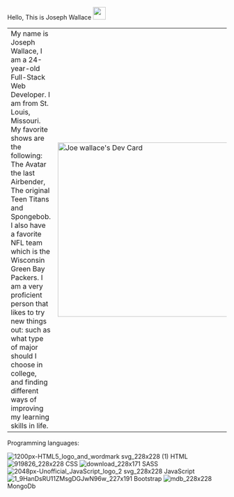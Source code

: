 Hello, This is Joseph Wallace  <img src="https://github.com/TheDudeThatCode/TheDudeThatCode/blob/master/Assets/Hi.gif" width="29px">



<table>
<tr>
  <td valign="center">
  My name is Joseph Wallace, I am a 24-year-old Full-Stack Web Developer. I am from St. Louis, Missouri. My favorite shows are the following: The Avatar the last Airbender, The original Teen Titans and Spongebob. I also have a favorite NFL team which is the Wisconsin Green Bay Packers. I am a very proficient person that likes to try new things out: such as what type of major should I choose in college, and finding different ways of improving my learning skills in life.
<td >

  <a href="https://app.daily.dev/JoeWallace35"><img src="https://api.daily.dev/devcards/220a2de0a5824f24beff2c0f1beea884.png?r=e8x" width="400" alt="Joe wallace's Dev Card"/></a>
  </td>

 </tr>
</table>

Programming languages:


![1200px-HTML5_logo_and_wordmark svg_228x228 (1)](https://user-images.githubusercontent.com/60151170/154166548-469306bd-e2f8-4470-822b-e8b1e0713af8.png) HTML ![919826_228x228](https://user-images.githubusercontent.com/60151170/154167399-6e7cb418-d8f8-4efc-9085-405e8d84bede.png) CSS  ![download_228x171](https://user-images.githubusercontent.com/60151170/154167543-15e800e1-457b-46e9-80cc-fdc411c2e5be.png) SASS ![2048px-Unofficial_JavaScript_logo_2 svg_228x228](https://user-images.githubusercontent.com/60151170/154167669-e68447e6-8e2b-4c61-9757-1a7ff345673e.png) JavaScript ![1_9HanDsRU11ZMsgDGJwN96w_227x191](https://user-images.githubusercontent.com/60151170/154167883-ea94dcb3-399f-4be3-8f58-048fb56f2d5a.png) Bootstrap 
![mdb_228x228](https://user-images.githubusercontent.com/60151170/154168138-444f199a-8a9e-4bea-bd3f-19e203c79f4c.png) MongoDb







